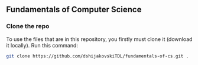 ## Fundamentals of Computer Science

### Clone the repo

To use the files that are in this repository, you firstly must clone it (download it locally). Run this command:

```zsh
git clone https://github.com/dshijakovskiTDL/fundamentals-of-cs.git .
```
